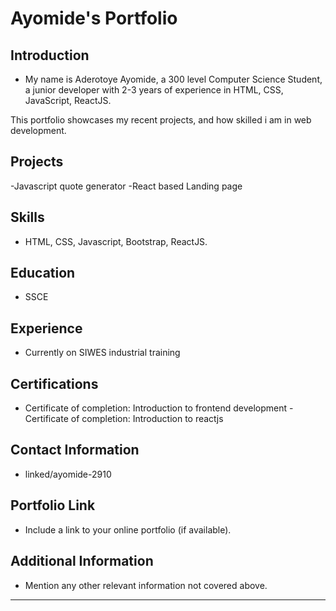 # Ayomide's Portfolio

## Introduction
   - My name is Aderotoye Ayomide, a 300 level Computer Science Student, a junior developer with 2-3 years of experience in HTML, CSS, JavaScript, ReactJS.


 This portfolio showcases my recent projects, and how skilled i am in web development.


## Projects
   -Javascript quote generator
   -React based Landing page

## Skills
   - HTML, CSS, Javascript, Bootstrap, ReactJS.

## Education
   - SSCE

## Experience
   - Currently on SIWES industrial training

## Certifications
   - Certificate of completion: Introduction to frontend development
   -Certificate of completion: Introduction to reactjs
   

## Contact Information
   - linked/ayomide-2910

## Portfolio Link
   - Include a link to your online portfolio (if available).

## Additional Information
   - Mention any other relevant information not covered above.

---


